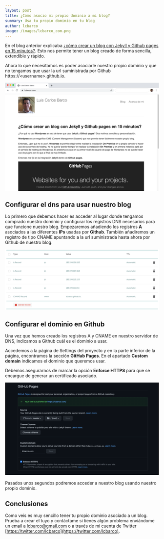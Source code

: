 ```yaml
---
layout: post
title: ¿Cómo asocio mi propio dominio a mi blog?
summary: Usa tu propio dominio en tu blog
author: lcbarco
image: /images/lcbarco_com.png
---
```


En el blog anterior explicaba [¿cómo crear un blog con Jekyll y Github pages en 15 minutos?](/2020/11/22/Como-crear-un-blog-con-Jekyll-y-Github-pages.html). Esto nos permite tener un blog creado de forma sencilla, extendible y rápido.

Ahora lo que necesitamos es poder asociarle nuestro propio dominio y que no tengamos que usar la url suministrada por Github https://\<username\>.github.io.

![lcbarco.com](/images/lcbarco_com.png)

<!--more-->

## Configurar el dns para usar nuestro blog
Lo primero que debemos hacer es acceder al lugar donde tengamos comprado nuestro dominio y configurar los registros DNS necesarios para que funcione nuestro blog. Empezaremos añadiendo los registros **A** asociados a las diferentes **IPs** usadas por **Github**. También añadiremos un registro de tipo CNAME apuntando a la url suministrada hasta ahora por Github de nuestro blog.

![Configuración de registros A y CNAME](/images/dns-setting.png)

## Configurar el dominio en Github

Una vez que hemos creado los registros A y CNAME en nuestro servidor de DNS, indicamos a Github cuál es el dominio a usar.

Accedemos a la página de Settings del proyecto y en la parte inferior de la página, encontramos la sección **GitHub Pages**. En el apartado **Custom domain** indicamos el dominio que queremos usar. 

Debemos asegurarnos de marcar la opción **Enforce HTTPS** para que se encargue de generar un certificado asociado.

![Configuración del dominio](/images/git-hub-pages-domain.png)

Pasados unos segundos podremos acceder a nuestro blog usando nuestro propio dominio.


## Conclusiones
Como veis es muy sencillo tener tu propio dominio asociado a un blog. Prueba a crear el tuyo y contáctame si tienes algún problema enviándome un email a [lcbarco@gmail.com](mailto:lcbarco@gmail.com) o a través de mi cuenta de Twitter [https://twitter.com/lcbarco](https://twitter.com/lcbarco).






